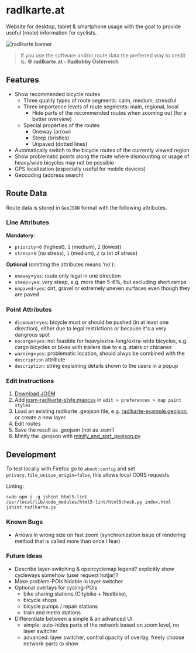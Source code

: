 # radlkarte.at

Website for desktop, tablet & smartphone usage with the goal to provide useful (route) information for cyclists.

![radlkarte banner](css/radlkarte-banner.jpg)

> If you use the software and/or route data the preferred way to credit is: **© radlkarte.at - Radlobby Österreich**

## Features

- Show recommended bicycle routes
  - Three quality types of route segments: calm, medium, stressful
  - Three importance levels of route segments: main, regional, local
    - Hide parts of the recommended routes when zooming out (for a better overview)
  - Special properties of the routes
    - Oneway (arrow)
    - Steep (bristles)
    - Unpaved (dotted lines)
- Automatically switch to the bicycle routes of the currently viewed region
- Show problematic points along the route where dismounting or usage of heavy/wide bicycles may not be possible
- GPS localization (especially useful for mobile devices)
- Geocoding (address search)


## Route Data

Route data is stored in `GeoJSON` format with the following attributes.

### Line Attributes

**Mandatory**:
- `priority`=`0` (highest), `1` (medium), `2` (lowest)
- `stress`=`0` (no stress), `1` (medium), `2` (a lot of stress)

**Optional** (omitting the attributes means 'no'):
- `oneway`=`yes`: route only legal in one direction
- `steep`=`yes`: very steep, e.g. more than  5-6%, but excluding short ramps
- `unpaved`=`yes`: dirt, gravel or extremely uneven surfaces even though they are paved

### Point Attributes

- `dismount`=`yes`: bicycle must or should be pushed (in at least one direction), either due to legal restrictions or because it's a very dangrous spot
- `nocargo`=`yes`: not feasible for heavy/extra-long/extra-wide bicycles, e.g. cargo bicycles or bikes with trailers due to e.g. stairs or chicanes
- `warning`=`yes`: problematic location, should alwys be combined with the `description` attribute
- `description`: string explaining details shown to the users in a popup

### Edit Instructions

1. [Download JOSM](https://josm.openstreetmap.de)
2. Add [josm-radlkarte-style.mapcss](data/josm-radlkarte-style.mapcss) in `edit > preferences > map paint styles`
3. Load an existing radlkarte .geojson file, e.g. [radlkarte-example.geojson](data/radlkarte-example.geojson), or create a new layer.
4. Edit routes
5. Save the result as .geojson (not as .osm!)
6. Minify the .geojson with [minify_and_sort_geojson.py](data/minify_and_sort_geojson.py)


## Development

To test locally with Firefox go to `about:config` and set `privacy.file_unique_origin=false`, this allows local CORS requests.

Linting:

	sudo npm i -g jshint html5-lint
	/usr/local/lib/node_modules/html5-lint/html5check.py index.html
	jshint radlkarte.js

### Known Bugs

- Arrows in wrong size on fast zoom (synchronization issue of rendering method that is called more than once I fear)

### Future Ideas

- Describe layer-switching & opencyclemap legend? explicitly show cycleways somehow (user request hotjar)?
- Make problem-POIs hidable in layer switcher
- Optional overlays for cycling-POIs
  - bike sharing stations (Citybike + Nextbike),
  - bicycle shops
  - bicycle pumps / repair stations
  - train and metro stations
- Differentiate between a simple & an advanced UI.
  - simple: auto-hides parts of the network based on zoom level, no layer switcher
  - advanced: layer switcher, control opacity of overlay, freely choose network-parts to show
